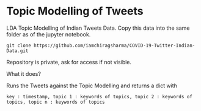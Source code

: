 # Topic Modelling of Tweets

LDA Topic Modelling of Indian Tweets Data. Copy this data into the same folder as of the jupyter notebook.

```git clone https://github.com/iamchiragsharma/COVID-19-Twitter-Indian-Data.git```

Repository is private, ask for access if not visible.

What it does?

Runs the Tweets against the Topic Modelling and returns a dict with 

```key : timestamp, topic 1 : keywords of topics, topic 2 : keywords of topics, topic n : keywords of topics``` 

